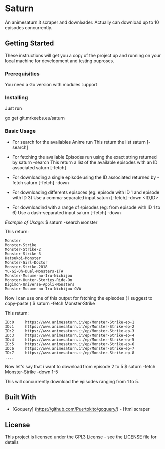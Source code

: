 # Saturn

An animesaturn.it scraper and downloader.
Actually can download up to 10 episodes concurrently.

## Getting Started

These instructions will get you a copy of the project up and
running on your local machine for development and testing
puproses.

### Prerequisities

You need a Go version with modules support

### Installing

Just run

go get git.mrkeebs.eu/saturn


### Basic Usage

- For search for the availables Anime run
  This return the list
saturn [-search] <anime>

- For fetching the available Episodes run
  using the exact string returned by saturn -search
  This return a list of the available episodes with an ID associated
saturn [-fetch] <anime>

- For downloading a single episode using the ID associated returned by -fetch
saturn [-fetch] <anime> -down <ID>

- For downloading differents episodes (eg: episode with ID 1 and episode with ID 3)
  Use a comma-separated input
saturn [-fetch] <anime> -down <ID,ID>

- For downloadind with a range of episodes (eg: from episode with ID 1 to 6)
  Use a dash-separated input
saturn [-fetch] <anime> -down <ID-ID>

_Example of Usage:_
$ saturn -search monster

This return:

```code
Monster
Monster-Strike
Monster-Strike-2
Monster-Strike-3
Hatsukoi-Monster
Monster-Girl-Doctor
Monster-Strike-2018
Yu-Gi-Oh-Duel-Monsters-ITA
Monster-Musume-no-Iru-Nichijou
Monster-Hunter-Stories-Ride-On
Digimon-Universe-Appli-Monsters
Monster-Musume-no-Iru-Nichijou-OVA
```

Now i can use one of this output for fetching the episodes ( i suggest to copy-paste )
$ saturn -fetch Monster-Strike

This return:
```code
ID:0 	 https://www.animesaturn.it/ep/Monster-Strike-ep-1
ID:1 	 https://www.animesaturn.it/ep/Monster-Strike-ep-2
ID:2 	 https://www.animesaturn.it/ep/Monster-Strike-ep-3
ID:3 	 https://www.animesaturn.it/ep/Monster-Strike-ep-4
ID:4 	 https://www.animesaturn.it/ep/Monster-Strike-ep-5
ID:5 	 https://www.animesaturn.it/ep/Monster-Strike-ep-6
ID:6 	 https://www.animesaturn.it/ep/Monster-Strike-ep-7
ID:7 	 https://www.animesaturn.it/ep/Monster-Strike-ep-8
....
```

Now let's say that i want to download from episode 2 to 5
$ saturn -fetch Monster-Strike -down 1-5

This will concurrently download the episodes ranging from 1 to 5.


## Built With

* [Goquery] (https://github.com/Puertokito/goquery/) - Html scraper

## License

This project is licensed under the GPL3 License - see the [LICENSE](LICENSE) file for details
